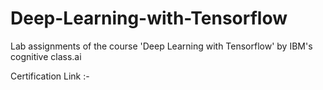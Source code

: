 # Deep-Learning-with-Tensorflow
Lab assignments of the course 'Deep Learning with Tensorflow' by IBM's cognitive class.ai

Certification Link :- 
